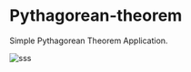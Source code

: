 # Pythagorean-theorem
Simple Pythagorean Theorem Application.


![sss](https://github.com/ApoBen/Pythagorean-theorem/assets/135059667/37b7c947-60ab-42de-8d05-5d138aeff57b)
